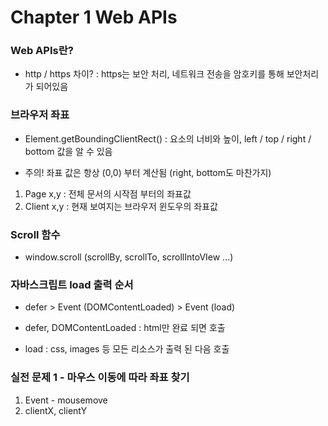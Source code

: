 # Chapter 1 Web APIs 

### Web APIs란?

- http / https 차이? 
: https는 보안 처리, 네트워크 전송을 암호키를 통해 보안처리가 되어있음 

### 브라우저 좌표

- Element.getBoundingClientRect()
: 요소의 너비와 높이, left / top / right / bottom 값을 알 수 있음

- 주의! 좌표 값은 항상 (0,0) 부터 계산됨 (right, bottom도 마찬가지)

1. Page x,y : 전체 문서의 시작점 부터의 좌표값
2. Client x,y : 현재 보여지는 브라우저 윈도우의 좌표값

### Scroll 함수

- window.scroll 
(scrollBy, scrollTo, scrollIntoVIew …)

### 자바스크립트 load 출력 순서

- defer > Event (DOMContentLoaded) > Event (load)

- defer, DOMContentLoaded : html만 완료 되면 호출
- load : css, images 등 모든 리소스가 출력 된 다음 호출 

### 실전 문제 1 - 마우스 이동에 따라 좌표 찾기

1. Event - mousemove
2. clientX, clientY
